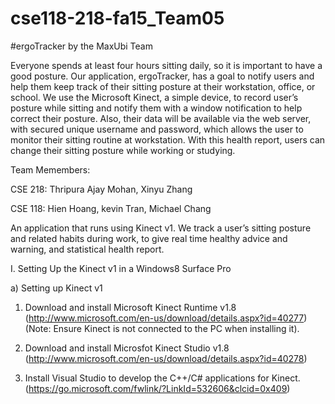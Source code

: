 # cse118-218-fa15_Team05
#ergoTracker
by the MaxUbi Team

Everyone spends at least four hours sitting daily, so it is important to have a good posture. Our application, ergoTracker, has a
goal to notify users and help them keep track of their sitting posture at their workstation, office, or school. We use the Microsoft
Kinect, a simple device, to record user’s posture while sitting and notify them with a window notification to help correct their
posture. Also, their data will be available via the web server, with secured unique username and password, which allows the user to
monitor their sitting routine at workstation. With this health report, users can change their sitting posture while working or
studying.

Team Memembers:

CSE 218: Thripura Ajay Mohan, Xinyu Zhang

CSE 118: Hien Hoang, kevin Tran, Michael Chang

An application that runs using Kinect v1. We track a user’s sitting posture and related habits during work, to give real time healthy advice and warning, and statistical health report.

I. Setting Up the Kinect v1 in a Windows8 Surface Pro

a) Setting up Kinect v1

1. Download and install Microsoft Kinect Runtime v1.8 (http://www.microsoft.com/en-us/download/details.aspx?id=40277) (Note: Ensure Kinect is not connected to the PC when installing it).

2. Download and install Microsfot Kinect Studio v1.8 (http://www.microsoft.com/en-us/download/details.aspx?id=40278)

3. Install Visual Studio to develop the C++/C# applications for Kinect.(https://go.microsoft.com/fwlink/?LinkId=532606&clcid=0x409)

